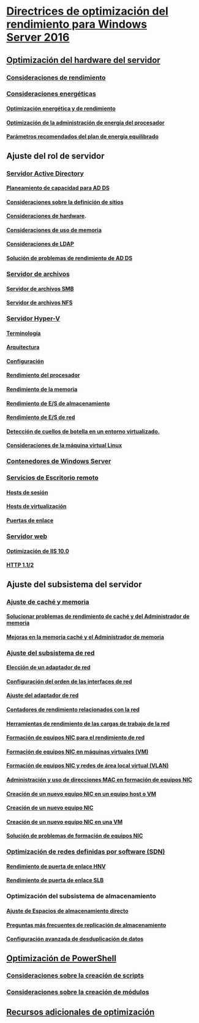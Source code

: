 # [Directrices de optimización del rendimiento para Windows Server 2016](index.md)
## [Optimización del hardware del servidor](hardware/index.md)
### [Consideraciones de rendimiento](hardware/index.md)
### [Consideraciones energéticas](hardware/power.md)
#### [Optimización energética y de rendimiento](hardware/power/power-performance-tuning.md)
#### [Optimización de la administración de energía del procesador](hardware/power/processor-power-management-tuning.md)
#### [Parámetros recomendados del plan de energía equilibrado](hardware/power/recommended-balanced-plan-parameters.md)
## Ajuste del rol de servidor
### [Servidor Active Directory](role/active-directory-server/index.md)
#### [Planeamiento de capacidad para AD DS](role/active-directory-server/capacity-planning-for-active-directory-domain-services.md)
#### [Consideraciones sobre la definición de sitios](role/active-directory-server/site-definition-considerations.md)
#### [Consideraciones de hardware](role/active-directory-server/hardware-considerations.md).
#### [Consideraciones de uso de memoria](role/active-directory-server/memory-usage-considerations.md)
#### [Consideraciones de LDAP](role/active-directory-server/ldap-considerations.md)
#### [Solución de problemas de rendimiento de AD DS](role/active-directory-server/troubleshoot.md)
### [Servidor de archivos](role/file-server/index.md)
#### [Servidor de archivos SMB](role/file-server/smb-file-server.md)
#### [Servidor de archivos NFS](role/file-server/nfs-file-server.md)
### [Servidor Hyper-V](role/hyper-v-server/index.md)
#### [Terminología](role/hyper-v-server/terminology.md)
#### [Arquitectura](role/hyper-v-server/architecture.md)
#### [Configuración](role/hyper-v-server/configuration.md)
#### [Rendimiento del procesador](role/hyper-v-server/processor-performance.md)
#### [Rendimiento de la memoria](role/hyper-v-server/memory-performance.md)
#### [Rendimiento de E/S de almacenamiento](role/hyper-v-server/storage-io-performance.md)
#### [Rendimiento de E/S de red](role/hyper-v-server/network-io-performance.md)
#### [Detección de cuellos de botella en un entorno virtualizado.](role/hyper-v-server/detecting-virtualized-environment-bottlenecks.md)
#### [Consideraciones de la máquina virtual Linux](role/hyper-v-server/linux-virtual-machine-considerations.md)
### [Contenedores de Windows Server](role/windows-server-container/index.md)
### [Servicios de Escritorio remoto](role/remote-desktop/session-hosts.md)
#### [Hosts de sesión](role/remote-desktop/session-hosts.md)
#### [Hosts de virtualización](role/remote-desktop/virtualization-hosts.md)
#### [Puertas de enlace](role/remote-desktop/gateways.md)
### [Servidor web](role/web-server/index.md)
#### [Optimización de IIS 10.0](role/web-server/tuning-iis-10.md)
#### [HTTP 1.1/2](role/web-server/http-performance.md)
## Ajuste del subsistema del servidor
### [Ajuste de caché y memoria](subsystem/cache-memory-management/index.md)
#### [Solucionar problemas de rendimiento de caché y del Administrador de memoria](subsystem/cache-memory-management/troubleshoot.md)
#### [Mejoras en la memoria caché y el Administrador de memoria](subsystem/cache-memory-management/improvements-in-windows-server.md)
### [Ajuste del subsistema de red](../../networking/technologies/network-subsystem/net-sub-performance-top.md)
#### [Elección de un adaptador de red](../../networking/technologies/network-subsystem/net-sub-choose-nic.md)
#### [Configuración del orden de las interfaces de red](../../networking/technologies/network-subsystem/net-sub-interface-metric.md)
#### [Ajuste del adaptador de red](../../networking/technologies/network-subsystem/net-sub-performance-tuning-nics.md)
#### [Contadores de rendimiento relacionados con la red](../../networking/technologies/network-subsystem/net-sub-performance-counters.md)
#### [Herramientas de rendimiento de las cargas de trabajo de la red](../../networking/technologies/network-subsystem/net-sub-performance-tools.md)
#### [Formación de equipos NIC para el rendimiento de red](../../networking/technologies/nic-teaming/NIC-Teaming.md)
#### [Formación de equipos NIC en máquinas virtuales (VM)](../../networking/technologies/nic-teaming/nict-vms.md)
#### [Formación de equipos NIC y redes de área local virtual (VLAN)](../../networking/technologies/nic-teaming/nict-and-vlans.md)
#### [Administración y uso de direcciones MAC en formación de equipos NIC](../../networking/technologies/nic-teaming/NIC-Teaming-MAC-address-Use-and-Management.md)
#### [Creación de un nuevo equipo NIC en un equipo host o VM](../../networking/technologies/nic-teaming/create-a-New-NIC-Team-on-a-Host-computer-or-VM.md)
#### [Creación de un nuevo equipo NIC](../../networking/technologies/nic-teaming/create-a-New-NIC-Team.md)
#### [Creación de un nuevo equipo NIC en una VM](../../networking/technologies/nic-teaming/create-a-New-NIC-Team-in-a-VM.md)
#### [Solución de problemas de formación de equipos NIC](../../networking/technologies/nic-teaming/Troubleshooting-NIC-Teaming.md)
### [Optimización de redes definidas por software (SDN)](subsystem/software-defined-networking/index.md)
#### [Rendimiento de puerta de enlace HNV](subsystem/software-defined-networking/hnv-gateway-performance.md)
#### [Rendimiento de puerta de enlace SLB](subsystem/software-defined-networking/slb-gateway-performance.md)
### Optimización del subsistema de almacenamiento
#### [Ajuste de Espacios de almacenamiento directo](subsystem/storage-spaces-direct/index.md)
#### [Preguntas más frecuentes de replicación de almacenamiento](../../storage/storage-replica/storage-replica-frequently-asked-questions.md)
#### [Configuración avanzada de desduplicación de datos](../../storage/data-deduplication/advanced-settings.md)
## [Optimización de PowerShell](powershell/index.md)
### [Consideraciones sobre la creación de scripts](powershell/script-authoring-considerations.md)
### [Consideraciones sobre la creación de módulos](powershell/module-authoring-considerations.md)
## [Recursos adicionales de optimización](additional-resources.md)
